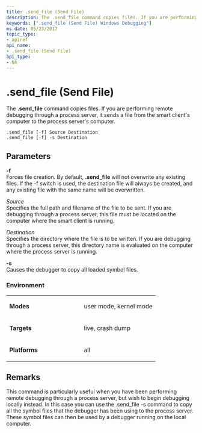 ```yaml
---
title: .send_file (Send File)
description: The .send_file command copies files. If you are performing remote debugging through a process server, it sends a file from the smart client's computer to the process server's computer.
keywords: [".send_file (Send File) Windows Debugging"]
ms.date: 05/23/2017
topic_type:
- apiref
api_name:
- .send_file (Send File)
api_type:
- NA
---
```


# .send\_file (Send File)


The **.send\_file** command copies files. If you are performing remote debugging through a process server, it sends a file from the smart client's computer to the process server's computer.

```dbgcmd
.send_file [-f] Source Destination 
.send_file [-f] -s Destination 
```

## <span id="ddk_meta_send_file_dbg"></span><span id="DDK_META_SEND_FILE_DBG"></span>Parameters


<span id="_______-f______"></span><span id="_______-F______"></span> **-f**   
Forces file creation. By default, **.send\_file** will not overwrite any existing files. If the -f switch is used, the destination file will always be created, and any existing file with the same name will be overwritten.

<span id="_______Source______"></span><span id="_______source______"></span><span id="_______SOURCE______"></span> *Source*   
Specifies the full path and filename of the file to be sent. If you are debugging through a process server, this file must be located on the computer where the smart client is running.

<span id="_______Destination______"></span><span id="_______destination______"></span><span id="_______DESTINATION______"></span> *Destination*   
Specifies the directory where the file is to be written. If you are debugging through a process server, this directory name is evaluated on the computer where the process server is running.

<span id="_______-s______"></span><span id="_______-S______"></span> **-s**   
Causes the debugger to copy all loaded symbol files.

### <span id="Environment"></span><span id="environment"></span><span id="ENVIRONMENT"></span>Environment

<table>
<colgroup>
<col width="50%" />
<col width="50%" />
</colgroup>
<tbody>
<tr class="odd">
<td align="left"><p><strong>Modes</strong></p></td>
<td align="left"><p>user mode, kernel mode</p></td>
</tr>
<tr class="even">
<td align="left"><p><strong>Targets</strong></p></td>
<td align="left"><p>live, crash dump</p></td>
</tr>
<tr class="odd">
<td align="left"><p><strong>Platforms</strong></p></td>
<td align="left"><p>all</p></td>
</tr>
</tbody>
</table>

 

## Remarks

This command is particularly useful when you have been performing remote debugging through a process server, but wish to begin debugging locally instead. In this case you can use the .send\_file -s command to copy all the symbol files that the debugger has been using to the process server. These symbol files can then be used by a debugger running on the local computer.

 

 





